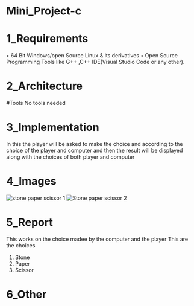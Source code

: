 # Mini_Project-c

# 1_Requirements

•	64 Bit Windows/open Source Linux & its derivatives
•	Open Source Programming Tools like G++ ,C++ IDE(Visual Studio Code or any other).
 
 # 2_Architecture
 #Tools
 No tools needed
 
 # 3_Implementation
 
 In this  the player will be asked to make the choice and according to the choice of the player and computer and then the result will be displayed along with the choices of both player and computer

# 4_Images
![stone paper scissor 1](https://user-images.githubusercontent.com/101457630/160808826-3324e75b-5046-4247-9c15-a78070ad85d9.png)
![Stone paper scissor 2](https://user-images.githubusercontent.com/101457630/160808865-3dc6b79a-d5ef-4c2b-b0b3-442a7666947b.jpg)

# 5_Report

This works on the choice madee by the computer and the player 
This are the choices
1. Stone
2. Paper
3. Scissor

# 6_Other
